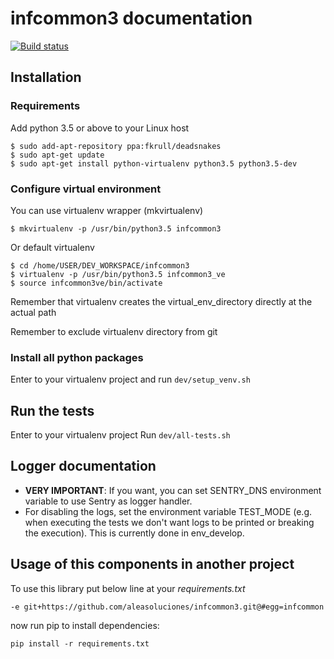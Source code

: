 # infcommon3 documentation

[![Build status](https://secure.travis-ci.org/aleasoluciones/infcommon.svg?branch=master)](https://secure.travis-ci.org/aleasoluciones/infcommon3)


## Installation

### Requirements

Add python 3.5 or above to your Linux host
```
$ sudo add-apt-repository ppa:fkrull/deadsnakes
$ sudo apt-get update
$ sudo apt-get install python-virtualenv python3.5 python3.5-dev
```

### Configure virtual environment
You can use virtualenv wrapper (mkvirtualenv)
```
$ mkvirtualenv -p /usr/bin/python3.5 infcommon3
```
Or default virtualenv
```
$ cd /home/USER/DEV_WORKSPACE/infcommon3
$ virtualenv -p /usr/bin/python3.5 infcommon3_ve
$ source infcommon3ve/bin/activate
```

Remember that virtualenv creates the virtual_env_directory directly at the actual path

Remember to exclude virtualenv directory from git

### Install all python packages
Enter to your virtualenv project and run `dev/setup_venv.sh`


## Run the tests
Enter to your virtualenv project 
Run `dev/all-tests.sh`

## Logger documentation
* **VERY IMPORTANT**: If you want, you can set SENTRY_DNS environment variable to use Sentry as logger handler.
* For disabling the logs, set the environment variable TEST_MODE (e.g. when executing the tests we don't want logs to be printed or breaking the execution). This is currently done in env_develop.

## Usage of this components in another project
To use this library put below line at your *requirements.txt*

```
-e git+https://github.com/aleasoluciones/infcommon3.git@#egg=infcommon

```

now run pip to install dependencies:
```
pip install -r requirements.txt
```
